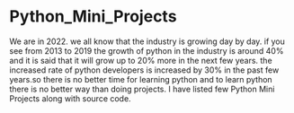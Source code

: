# Python_Mini_Projects
We are in 2022. we all know that the industry is growing day by day. if you see from 2013 to 2019 the growth of python in the industry is around 40% and it is said that it will grow up to 20% more in the next few years. the increased rate of python developers is increased by 30% in the past few years.so there is no better time for learning python and to learn python there is no better way than doing projects. I have listed few Python Mini Projects along with source code.
